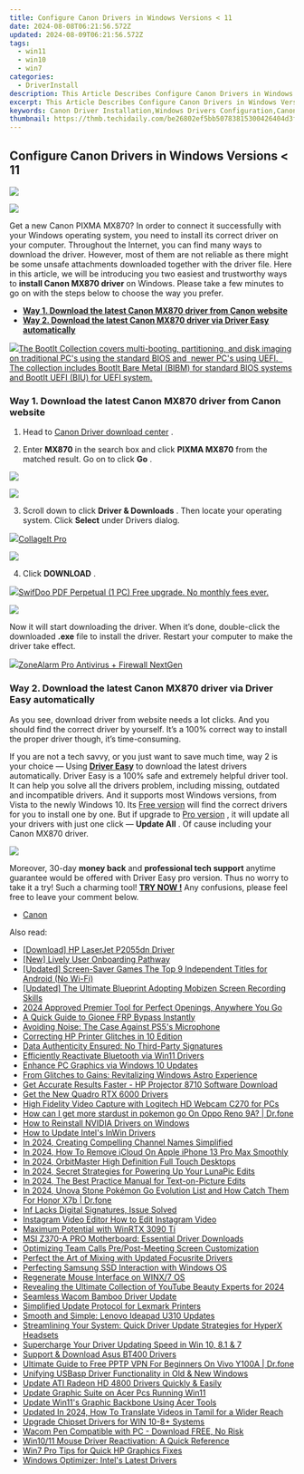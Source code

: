 ```yaml
---
title: Configure Canon Drivers in Windows Versions < 11
date: 2024-08-08T06:21:56.572Z
updated: 2024-08-09T06:21:56.572Z
tags:
  - win11
  - win10
  - win7
categories:
  - DriverInstall
description: This Article Describes Configure Canon Drivers in Windows Versions < 11
excerpt: This Article Describes Configure Canon Drivers in Windows Versions < 11
keywords: Canon Driver Installation,Windows Drivers Configuration,Canon Printer Compatibility (Windows < 11),Install Canon Drivers in Windows,Windows XP Canon Printer Driver,Canon Drivers Guide (Windows < 11),Setting Up Canon Printers on Legacy OS
thumbnail: https://thmb.techidaily.com/be26802ef5bb50783815300426404d3fea7e0b5a3f7f648e31ee7c5865304f02.jpg
---
```


## Configure Canon Drivers in Windows Versions < 11

<!-- affiliate ads begin -->
<a href="https://secure.2checkout.com/order/checkout.php?PRODS=4728277&QTY=1&AFFILIATE=108875&CART=1"><img src="https://secure.avangate.com/images/merchant/f7f07e7dab09533bc71247a5b29a7373/products/1_iDeviceMessageBox.png" border="0"></a>
<!-- affiliate ads end -->
![](https://images.drivereasy.com/wp-content/uploads/2017/05/1-5.jpg)

 Get a new Canon PIXMA MX870? In order to connect it successfully with your Windows operating system, you need to install its correct driver on your computer. Throughout the Internet, you can find many ways to download the driver. However, most of them are not reliable as there might be some unsafe attachments downloaded together with the driver file. Here in this article, we will be introducing you two easiest and trustworthy ways to **install Canon MX870 driver** on Windows. Please take a few minutes to go on with the steps below to choose the way you prefer.

* [**Way 1. Download the latest Canon MX870 driver from Canon website**](#Way1)
* [**Way 2. Download the latest Canon MX870 driver via Driver Easy automatically**](#Way2)

<!-- affiliate ads begin -->
<a href="https://secure.2checkout.com/order/checkout.php?PRODS=45152810&QTY=1&AFFILIATE=108875&CART=1"> <img src="https://secure.avangate.com/images/merchant/842ca578342915ccb8ae069595ba7233/products/copy_bootit-ss1_178x139.jpg" border="0">The BootIt Collection covers multi-booting, partitioning, and disk imaging on traditional PC's using the standard BIOS and  newer PC's using UEFI.   The collection includes BootIt Bare Metal (BIBM) for standard BIOS systems and BootIt UEFI (BIU) for UEFI system. 
</a>
<!-- affiliate ads end -->
### **Way 1\. Download the latest Canon MX870 driver from Canon website**

 1) Head to [Canon Driver download center](https://www.usa.canon.com/internet/portal/us/home/support?tab=drivers) .

 2) Enter **MX870**  in the search box and click **PIXMA MX870** from the matched result. Go on to click **Go** .

<!-- affiliate ads begin -->
<a href="https://shop.copernic.com/order/checkout.php?PRODS=41033101&QTY=1&AFFILIATE=108875&CART=1"><img src="https://secure.2checkout.com/images/merchant/8d30aa96e72440759f74bd2306c1fa3d/Copernic-2023-Affiliate-728x90-Elite.png" border="0"></a>
<!-- affiliate ads end -->
![](https://images.drivereasy.com/wp-content/uploads/2017/05/3-4.jpg)

 3) Scroll down to click **Driver & Downloads** . Then locate your operating system. Click **Select**  under Drivers dialog.

<!-- affiliate ads begin -->
<a href="https://secure.2checkout.com/order/checkout.php?PRODS=4530091&QTY=1&AFFILIATE=108875&CART=1"><img src="https://www.pearlmountainsoft.com/n_img/product/cit_win/banScrn.jpg" border="0">CollageIt Pro</a>
<!-- affiliate ads end -->
![](https://images.drivereasy.com/wp-content/uploads/2017/05/4-5.jpg)

 4) Click **DOWNLOAD** .

<!-- affiliate ads begin -->
<a href="https://purchase.swifdoo.com/order/checkout.php?PRODS=40002162&QTY=1&AFFILIATE=108875&CART=1"><img src="https://secure.avangate.com/images/merchant/8b932759a5a04ddb34bf79e3f9072e4b/products/1_Product%20box%20white-1024x1024.png" border="0">SwifDoo PDF Perpetual (1 PC) Free upgrade. No monthly fees ever. 
</a>
<!-- affiliate ads end -->
![](https://images.drivereasy.com/wp-content/uploads/2017/05/5-4.jpg)

 Now it will start downloading the driver. When it’s done, double-click the downloaded **.exe**  file to install the driver. Restart your computer to make the driver take effect.

<!-- affiliate ads begin -->
<a href="https://estore.zonealarm.com/order/checkout.php?PRODS=38658749&QTY=1&AFFILIATE=108875&CART=1"><img src="https://sc1.checkpoint.com/sc1/za/images/boxes/pa_500.png" border="0">ZoneAlarm Pro Antivirus + Firewall NextGen</a>
<!-- affiliate ads end -->
### Way 2\. Download the latest Canon MX870 driver via Driver Easy automatically

 As you see, download driver from website needs a lot clicks. And you should find the correct driver by yourself. It’s a 100% correct way to install the proper driver though, it’s time-consuming.

 If you are not a tech savvy, or you just want to save much time, way 2 is your choice — Using **[Driver Easy](https://tools.techidaily.com/drivereasy/download/)**  to download the latest drivers automatically. Driver Easy is a 100% safe and extremely helpful driver tool. It can help you solve all the drivers problem, including missing, outdated and incompatible drivers. And it supports most Windows versions, from Vista to the newly Windows 10\. Its [Free version](https://tools.techidaily.com/drivereasy/download/) will find the correct drivers for you to install one by one. But if upgrade to [Pro version](https://tools.techidaily.com/drivereasy/download/) , it will update all your drivers with just one click — **Update All** . Of cause including your Canon MX870 driver.

![](https://images.drivereasy.com/wp-content/uploads/2017/05/6-4.jpg)

 Moreover, 30-day **money back** and **professional tech support** anytime guarantee would be offered with Driver Easy pro version. Thus no worry to take it a try! Such a charming tool! **[TRY NOW !](https://tools.techidaily.com/drivereasy/download/)**  Any confusions, please feel free to leave your comment below.

* [Canon](https://tools.techidaily.com/drivereasy/download/)

<ins class="adsbygoogle"
     style="display:block"
     data-ad-format="autorelaxed"
     data-ad-client="ca-pub-7571918770474297"
     data-ad-slot="1223367746"></ins>



<ins class="adsbygoogle"
     style="display:block"
     data-ad-client="ca-pub-7571918770474297"
     data-ad-slot="8358498916"
     data-ad-format="auto"
     data-full-width-responsive="true"></ins>



<span class="atpl-alsoreadstyle">Also read:</span>
<div><ul>
<li><a href="https://driver-install.techidaily.com/download-hp-laserjet-p2055dn-driver/"><u>[Download] HP LaserJet P2055dn Driver</u></a></li>
<li><a href="https://extra-approaches.techidaily.com/new-lively-user-onboarding-pathway/"><u>[New] Lively User Onboarding Pathway</u></a></li>
<li><a href="https://video-capture.techidaily.com/updated-screen-saver-games-the-top-9-independent-titles-for-android-no-wi-fi/"><u>[Updated] Screen-Saver Games  The Top 9 Independent Titles for Android (No Wi-Fi)</u></a></li>
<li><a href="https://screen-recording.techidaily.com/updated-the-ultimate-blueprint-adopting-mobizen-screen-recording-skills/"><u>[Updated] The Ultimate Blueprint  Adopting Mobizen Screen Recording Skills</u></a></li>
<li><a href="https://article-files.techidaily.com/2024-approved-premier-tool-for-perfect-openings-anywhere-you-go/"><u>2024 Approved  Premier Tool for Perfect Openings, Anywhere You Go</u></a></li>
<li><a href="https://android-frp.techidaily.com/a-quick-guide-to-gionee-frp-bypass-instantly-by-drfone-android/"><u>A Quick Guide to Gionee FRP Bypass Instantly</u></a></li>
<li><a href="https://games-able.techidaily.com/avoiding-noise-the-case-against-ps5s-microphone/"><u>Avoiding Noise: The Case Against PS5's Microphone</u></a></li>
<li><a href="https://driver-install.techidaily.com/correcting-hp-printer-glitches-in-10-edition/"><u>Correcting HP Printer Glitches in 10 Edition</u></a></li>
<li><a href="https://driver-install.techidaily.com/data-authenticity-ensured-no-third-party-signatures/"><u>Data Authenticity Ensured: No Third-Party Signatures</u></a></li>
<li><a href="https://driver-install.techidaily.com/efficiently-reactivate-bluetooth-via-win11-drivers/"><u>Efficiently Reactivate Bluetooth via Win11 Drivers</u></a></li>
<li><a href="https://driver-install.techidaily.com/enhance-pc-graphics-via-windows-10-updates/"><u>Enhance PC Graphics via Windows 10 Updates</u></a></li>
<li><a href="https://driver-install.techidaily.com/from-glitches-to-gains-revitalizing-windows-astro-experience/"><u>From Glitches to Gains: Revitalizing Windows Astro Experience</u></a></li>
<li><a href="https://driver-install.techidaily.com/get-accurate-results-faster-hp-projector-8710-software-download/"><u>Get Accurate Results Faster - HP Projector 8710 Software Download</u></a></li>
<li><a href="https://driver-install.techidaily.com/get-the-new-quadro-rtx-6000-drivers/"><u>Get the New Quadro RTX 6000 Drivers</u></a></li>
<li><a href="https://driver-install.techidaily.com/high-fidelity-video-capture-with-logitech-hd-webcam-c270-for-pcs/"><u>High Fidelity Video Capture with Logitech HD Webcam C270 for PCs</u></a></li>
<li><a href="https://android-pokemon-go.techidaily.com/how-can-i-get-more-stardust-in-pokemon-go-on-oppo-reno-9a-drfone-by-drfone-virtual-android/"><u>How can I get more stardust in pokemon go On Oppo Reno 9A? | Dr.fone</u></a></li>
<li><a href="https://driver-install.techidaily.com/how-to-reinstall-nvidia-drivers-on-windows/"><u>How to Reinstall NVIDIA Drivers on Windows</u></a></li>
<li><a href="https://driver-install.techidaily.com/how-to-update-intels-inwin-drivers/"><u>How to Update Intel's InWin Drivers</u></a></li>
<li><a href="https://youtube-videos.techidaily.com/in-2024-creating-compelling-channel-names-simplified/"><u>In 2024, Creating Compelling Channel Names Simplified</u></a></li>
<li><a href="https://activate-lock.techidaily.com/in-2024-how-to-remove-icloud-on-apple-iphone-13-pro-max-smoothly-by-drfone-ios/"><u>In 2024, How To Remove iCloud On Apple iPhone 13 Pro Max Smoothly</u></a></li>
<li><a href="https://extra-guidance.techidaily.com/in-2024-orbitmaster-high-definition-full-touch-desktops/"><u>In 2024, OrbitMaster  High Definition Full Touch Desktops</u></a></li>
<li><a href="https://extra-guidance.techidaily.com/in-2024-secret-strategies-for-powering-up-your-lunapic-edits/"><u>In 2024, Secret Strategies for Powering Up Your LunaPic Edits</u></a></li>
<li><a href="https://some-skills.techidaily.com/in-2024-the-best-practice-manual-for-text-on-picture-edits/"><u>In 2024, The Best Practice Manual for Text-on-Picture Edits</u></a></li>
<li><a href="https://pokemon-go-android.techidaily.com/in-2024-unova-stone-pokemon-go-evolution-list-and-how-catch-them-for-honor-x7b-drfone-by-drfone-virtual-android/"><u>In 2024, Unova Stone Pokémon Go Evolution List and How Catch Them For Honor X7b | Dr.fone</u></a></li>
<li><a href="https://driver-install.techidaily.com/inf-lacks-digital-signatures-issue-solved/"><u>Inf Lacks Digital Signatures, Issue Solved</u></a></li>
<li><a href="https://instagram-videos.techidaily.com/instagram-video-editor-how-to-edit-instagram-video/"><u>Instagram Video Editor  How to Edit Instagram Video</u></a></li>
<li><a href="https://driver-install.techidaily.com/maximum-potential-with-winrtx-3090-ti/"><u>Maximum Potential with WinRTX 3090 Ti</u></a></li>
<li><a href="https://driver-download.techidaily.com/msi-z370-a-pro-motherboard-essential-driver-downloads/"><u>MSI Z370-A PRO Motherboard: Essential Driver Downloads</u></a></li>
<li><a href="https://on-screen-recording.techidaily.com/optimizing-team-calls-prepost-meeting-screen-customization/"><u>Optimizing Team Calls  Pre/Post-Meeting Screen Customization</u></a></li>
<li><a href="https://driver-install.techidaily.com/perfect-the-art-of-mixing-with-updated-focusrite-drivers/"><u>Perfect the Art of Mixing with Updated Focusrite Drivers</u></a></li>
<li><a href="https://driver-install.techidaily.com/perfecting-samsung-ssd-interaction-with-windows-os/"><u>Perfecting Samsung SSD Interaction with Windows OS</u></a></li>
<li><a href="https://driver-install.techidaily.com/regenerate-mouse-interface-on-winx7-os/"><u>Regenerate Mouse Interface on WINX/7 OS</u></a></li>
<li><a href="https://facebook-video-share.techidaily.com/revealing-the-ultimate-collection-of-youtube-beauty-experts-for-2024/"><u>Revealing the Ultimate Collection of YouTube Beauty Experts for 2024</u></a></li>
<li><a href="https://driver-install.techidaily.com/seamless-wacom-bamboo-driver-update/"><u>Seamless Wacom Bamboo Driver Update</u></a></li>
<li><a href="https://driver-install.techidaily.com/simplified-update-protocol-for-lexmark-printers/"><u>Simplified Update Protocol for Lexmark Printers</u></a></li>
<li><a href="https://driver-install.techidaily.com/smooth-and-simple-lenovo-ideapad-u310-updates/"><u>Smooth and Simple: Lenovo Ideapad U310 Updates</u></a></li>
<li><a href="https://driver-install.techidaily.com/streamlining-your-system-quick-driver-update-strategies-for-hyperx-headsets/"><u>Streamlining Your System: Quick Driver Update Strategies for HyperX Headsets</u></a></li>
<li><a href="https://driver-install.techidaily.com/supercharge-your-driver-updating-speed-in-win-10-81-and-7/"><u>Supercharge Your Driver Updating Speed in Win 10, 8.1 & 7</u></a></li>
<li><a href="https://driver-install.techidaily.com/support-and-download-asus-bt400-drivers/"><u>Support & Download Asus BT400 Drivers</u></a></li>
<li><a href="https://fake-location.techidaily.com/ultimate-guide-to-free-pptp-vpn-for-beginners-on-vivo-y100a-drfone-by-drfone-virtual-android/"><u>Ultimate Guide to Free PPTP VPN For Beginners On Vivo Y100A | Dr.fone</u></a></li>
<li><a href="https://driver-install.techidaily.com/unifying-usbasp-driver-functionality-in-old-and-new-windows/"><u>Unifying USBasp Driver Functionality in Old & New Windows</u></a></li>
<li><a href="https://driver-install.techidaily.com/update-ati-radeon-hd-4800-drivers-quickly-and-easily/"><u>Update ATI Radeon HD 4800 Drivers Quickly & Easily</u></a></li>
<li><a href="https://driver-install.techidaily.com/update-graphic-suite-on-acer-pcs-running-win11/"><u>Update Graphic Suite on Acer Pcs Running Win11</u></a></li>
<li><a href="https://driver-install.techidaily.com/update-win11s-graphic-backbone-using-acer-tools/"><u>Update Win11's Graphic Backbone Using Acer Tools</u></a></li>
<li><a href="https://ai-video-translation.techidaily.com/updated-in-2024-how-to-translate-videos-in-tamil-for-a-wider-reach/"><u>Updated In 2024, How To Translate Videos in Tamil for a Wider Reach</u></a></li>
<li><a href="https://driver-install.techidaily.com/upgrade-chipset-drivers-for-win-10-8plus-systems/"><u>Upgrade Chipset Drivers for WIN 10-8+ Systems</u></a></li>
<li><a href="https://driver-install.techidaily.com/wacom-pen-compatible-with-pc-download-free-no-risk/"><u>Wacom Pen Compatible with PC - Download FREE, No Risk</u></a></li>
<li><a href="https://driver-install.techidaily.com/win1011-mouse-driver-reactivation-a-quick-reference/"><u>Win10/11 Mouse Driver Reactivation: A Quick Reference</u></a></li>
<li><a href="https://driver-install.techidaily.com/win7-pro-tips-for-quick-hp-graphics-fixes/"><u>Win7 Pro Tips for Quick HP Graphics Fixes</u></a></li>
<li><a href="https://driver-install.techidaily.com/windows-optimizer-intels-latest-drivers/"><u>Windows Optimizer: Intel's Latest Drivers</u></a></li>
</ul></div>
